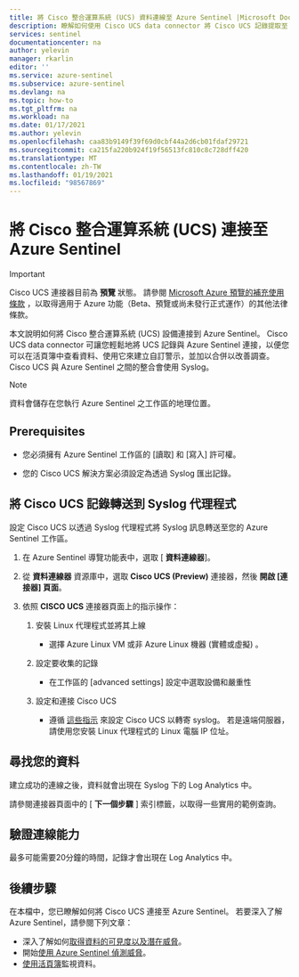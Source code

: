 ```yaml
---
title: 將 Cisco 整合運算系統 (UCS) 資料連線至 Azure Sentinel |Microsoft Docs
description: 瞭解如何使用 Cisco UCS data connector 將 Cisco UCS 記錄提取至 Azure Sentinel。 查看活頁簿中的 Cisco UCS 資料、建立警示，以及改善調查。
services: sentinel
documentationcenter: na
author: yelevin
manager: rkarlin
editor: ''
ms.service: azure-sentinel
ms.subservice: azure-sentinel
ms.devlang: na
ms.topic: how-to
ms.tgt_pltfrm: na
ms.workload: na
ms.date: 01/17/2021
ms.author: yelevin
ms.openlocfilehash: caa83b9149f39f69d0cbf44a2d6cb01fdaf29721
ms.sourcegitcommit: ca215fa220b924f19f56513fc810c8c728dff420
ms.translationtype: MT
ms.contentlocale: zh-TW
ms.lasthandoff: 01/19/2021
ms.locfileid: "98567869"
---
```

# <a name="connect-your-cisco-unified-computing-system-ucs-to-azure-sentinel"></a>將 Cisco 整合運算系統 (UCS) 連接至 Azure Sentinel

> [!IMPORTANT]
> Cisco UCS 連接器目前為 **預覽** 狀態。 請參閱 [Microsoft Azure 預覽的補充使用條款](https://azure.microsoft.com/support/legal/preview-supplemental-terms/) ，以取得適用于 Azure 功能（Beta、預覽或尚未發行正式運作）的其他法律條款。

本文說明如何將 Cisco 整合運算系統 (UCS) 設備連接到 Azure Sentinel。 Cisco UCS data connector 可讓您輕鬆地將 UCS 記錄與 Azure Sentinel 連接，以便您可以在活頁簿中查看資料、使用它來建立自訂警示，並加以合併以改善調查。 Cisco UCS 與 Azure Sentinel 之間的整合會使用 Syslog。

> [!NOTE]
> 資料會儲存在您執行 Azure Sentinel 之工作區的地理位置。

## <a name="prerequisites"></a>Prerequisites

- 您必須擁有 Azure Sentinel 工作區的 [讀取] 和 [寫入] 許可權。

- 您的 Cisco UCS 解決方案必須設定為透過 Syslog 匯出記錄。

## <a name="forward-cisco-ucs-logs-to-the-syslog-agent"></a>將 Cisco UCS 記錄轉送到 Syslog 代理程式  

設定 Cisco UCS 以透過 Syslog 代理程式將 Syslog 訊息轉送至您的 Azure Sentinel 工作區。

1. 在 Azure Sentinel 導覽功能表中，選取 [ **資料連線器**]。

1. 從 **資料連線器** 資源庫中，選取 **Cisco UCS (Preview)** 連接器，然後 **開啟 [連接器] 頁面**。

1. 依照 **CISCO UCS** 連接器頁面上的指示操作：

    1. 安裝 Linux 代理程式並將其上線

        - 選擇 Azure Linux VM 或非 Azure Linux 機器 (實體或虛擬) 。

    1. 設定要收集的記錄

        - 在工作區的 [advanced settings] 設定中選取設備和嚴重性

    1. 設定和連接 Cisco UCS

        - 遵循 [這些指示](https://www.cisco.com/c/en/us/support/docs/servers-unified-computing/ucs-manager/110265-setup-syslog-for-ucs.html#configsremotesyslog) 來設定 Cisco UCS 以轉寄 syslog。 若是遠端伺服器，請使用您安裝 Linux 代理程式的 Linux 電腦 IP 位址。

## <a name="find-your-data"></a>尋找您的資料

建立成功的連線之後，資料就會出現在 Syslog 下的 Log Analytics 中。

請參閱連接器頁面中的 [ **下一個步驟** ] 索引標籤，以取得一些實用的範例查詢。

## <a name="validate-connectivity"></a>驗證連線能力

最多可能需要20分鐘的時間，記錄才會出現在 Log Analytics 中。

## <a name="next-steps"></a>後續步驟

在本檔中，您已瞭解如何將 Cisco UCS 連接至 Azure Sentinel。 若要深入了解 Azure Sentinel，請參閱下列文章：

- 深入了解如何[取得資料的可見度以及潛在威脅](quickstart-get-visibility.md)。
- 開始[使用 Azure Sentinel 偵測威脅](tutorial-detect-threats-built-in.md)。
- [使用活頁簿](tutorial-monitor-your-data.md)監視資料。
